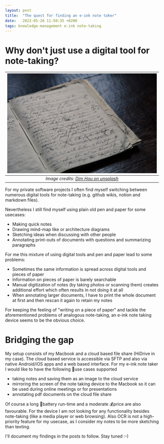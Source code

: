 ```yaml
---
layout: post
title:  "The quest for finding an e-ink note taker"
date:   2022-05-26 11:50:35 +0200
tags: knowledge-management e-ink note-taking
---
```


# Why don't just use a digital tool for note-taking?

|  ![Handwritten notes](/images/quest-for-e-ink-note-taker-notes.jpg) |
|:--:| 
| *Image credits: [Dim Hou on unsplash](https://unsplash.com/@dimhou)* |

For my private software projects I often find myself switching between numerous digital tools for note-taking (e.g. github wikis, notion and markdown files).

Nevertheless I still find myself using plain old pen and paper for some usecases:

  * Making quick notes
  * Drawing mind-map like or architecture diagrams
  * Sketching ideas when discussing with other people
  * Annotating print-outs of documents with questions and summarizing paragraphs
  
For me this mixture of using digital tools and pen and paper lead to some problems:

  * Sometimes the same information is spread across digital tools and pieces of paper 
  * Information on pieces of paper is barely searchable
  * Manual digitization of notes (by taking photos or scanning them) creates additional effort which often results in not doing it at all
  * When annotating larger documents, I have to print the whole document at first and then rescan it again to retain my notes
  
For keeping the feeling of "writing on a piece of paper" and tackle the aforementioned problems of analogous note-taking, an e-ink note taking device seems to be the obvious choice.

# Bridging the gap

My setup consists of my Macbook and a cloud based file share (HiDrive in my case). The cloud based service is accessible via SFTP and also via native Android/iOS apps and a web based interface. For my e-ink note taker I would like to have the following 🧰use cases supported

* taking notes and saving them as an image to the cloud service
* mirroring the screen of the note taking device to the Macbook so it can be used during online meetings or for presentations
* annotating pdf documents on the cloud file share

Of course a long 🔋battery run-time and a moderate 💰price are also favourable. For the device I am not looking for any functionality besides note-taking (like a media player or web browsing).
Also OCR is not a high-priority feature for my usecase, as I consider my notes to be more sketching than texting.

I'll document my findings in the posts to follow. Stay tuned :-)
